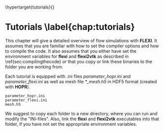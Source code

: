 \hypertarget{tutorials}{}

# Tutorials \label{chap:tutorials}

This chapter will give a detailed overview of flow simulations with **FLEXI**. It assumes that you are familiar with how to set the compiler options and how to compile the code. It also assumes that you either have set the environment variables for **flexi** and **flexi2vtk** as described in \ref{sec:compilingthecode} _or_ that you copy or link these binaries to the folder you are working from. 

Each tutorial is equipped with .ini files *parameter_hopr.ini* and *parameter_flexi.ini* as well as mesh file *\*\_mesh.h5* in HDF5 format (created with **HOPR**).

~~~~~~
parameter_hopr.ini
parameter_flexi.ini
mesh.h5
~~~~~~
 
We suggest to copy each folder to a new directory, where you can run and modify the "INI-files". Also, link the **flexi** and **flexi2vtk** executables into that folder, if you have not set the appropriate environment variables. 
